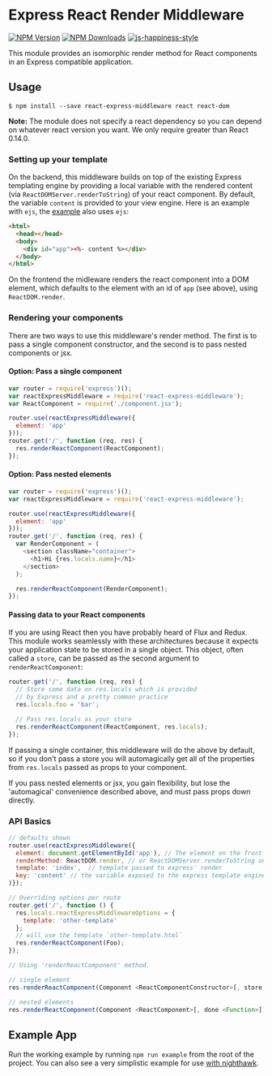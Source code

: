 # Express React Render Middleware

[![NPM Version][npm-image]][npm-url]
[![NPM Downloads][downloads-image]][downloads-url]
[![js-happiness-style](https://img.shields.io/badge/code%20style-happiness-brightgreen.svg)](https://github.com/JedWatson/happiness)

This module provides an isomorphic render method for React components in an Express compatible application.

## Usage

```
$ npm install --save react-express-middleware react react-dom
```

**Note:** The module does not specify a react dependency so you can depend on whatever react version you want.  We only require greater than React 0.14.0.

### Setting up your template

On the backend, this middleware builds on top of the existing Express templating engine by providing a local variable with the rendered content (via `ReactDOMServer.renderToString`)
of your react component.  By default, the variable `content` is provided to your view engine. Here is an example with `ejs`, the [example](example/) also uses `ejs`:

```html
<html>
  <head></head>
  <body>
    <div id="app"><%- content %></div>
  </body>
</html>
```

On the frontend the midleware renders the react component into a DOM element, which defaults to the element with an id of `app` (see above), using `ReactDOM.render`.

### Rendering your components

There are two ways to use this middleware's render method. The first is to pass a single component constructor, and the second is to pass nested components or jsx.

#### Option: Pass a single component

```javascript
var router = require('express')();
var reactExpressMiddleware = require('react-express-middleware');
var ReactComponent = require('./component.jsx');

router.use(reactExpressMiddleware({
  element: 'app'
}));
router.get('/', function (req, res) {
  res.renderReactComponent(ReactComponent);
});
```

#### Option: Pass nested elements

```javascript
var router = require('express')();
var reactExpressMiddleware = require('react-express-middleware');

router.use(reactExpressMiddleware({
  element: 'app'
}));
router.get('/', function (req, res) {
  var RenderComponent = (
    <section className="container">
      <h1>Hi {res.locals.name}</h1>
    </section>
  );

  res.renderReactComponent(RenderComponent);
});
```

#### Passing data to your React components

If you are using React then you have probably heard of Flux and Redux.  This module works seamlessly with these architectures because it expects
your application state to be stored in a single object.  This object, often called a `store`, can be passed as the second argument to `renderReactComponent`:

```javascript
router.get('/', function (req, res) {
  // Store some data on res.locals which is provided
  // by Express and a pretty common practice
  res.locals.foo = 'bar';

  // Pass res.locals as your store
  res.renderReactComponent(ReactComponent, res.locals);
});
```

If passing a single container, this middleware will do the above by default, so if you don't pass a store you will automagically get all of the
properties from `res.locals` passed as props to your component.

If you pass nested elements or jsx, you gain flexibility, but lose the 'automagical' convenience described above, and must pass props down directly.

### API Basics

```javascript
// defaults shown
router.use(reactExpressMiddleware({
  element: document.getElementById('app'), // The element on the front-end to render into, can be a selector (string) or function
  renderMethod: ReactDOM.render, // or ReactDOMServer.renderToString on the server
  template: 'index',  // template passed to express' render
  key: 'content' // the variable exposed to the express template engine with the rendered html string
)});

// Overriding options per route
router.get('/', function () {
  res.locals.reactExpressMiddlewareOptions = {
    template: 'other-template'
  };
  // will use the template `other-template.html`
  res.renderReactComponent(Foo);
});

// Using 'renderReactComponent' method.

// single element
res.renderReactComponent(Component <ReactComponentConstructor>[, store <Object>[, done <Function>]])

// nested elements
res.renderReactComponent(Component <ReactComponent>[, done <Function>])
```

## Example App

Run the working example by running `npm run example` from the root of the project.  You can also see a very simplistic example for use [with nighthawk](https://github.com/wesleytodd/nighthawk/tree/master/example/react).

[npm-image]: https://img.shields.io/npm/v/react-express-middleware.svg
[npm-url]: https://npmjs.org/package/react-express-middleware
[downloads-image]: https://img.shields.io/npm/dm/react-express-middleware.svg
[downloads-url]: https://npmjs.org/package/react-express-middleware

